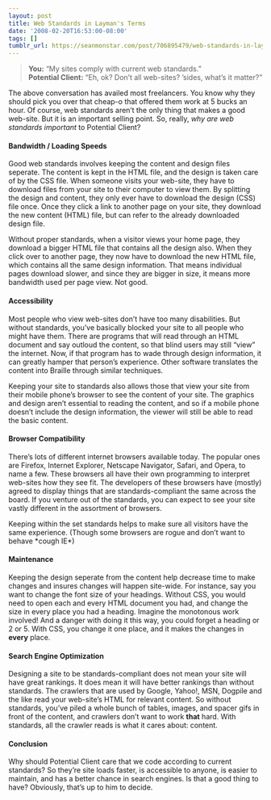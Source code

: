 ```yaml
---
layout: post
title: Web Standards in Layman's Terms
date: '2008-02-20T16:53:00-08:00'
tags: []
tumblr_url: https://seanmonstar.com/post/706895479/web-standards-in-layman-s-terms
---
```

> **You:** “My sites comply with current web standards.”  
> **Potential Client:** “Eh, ok? Don’t all web-sites? ’sides, what’s it matter?”

The above conversation has availed most freelancers. You know why they should pick you over that cheap-o that offered them work at 5 bucks an hour. Of course, web standards aren’t the only thing that makes a good web-site. But it is an important selling point. So, really, _why are web standards important_ to Potential Client?

#### Bandwidth / Loading Speeds

Good web standards involves keeping the content and design files seperate. The content is kept in the HTML file, and the design is taken care of by the CSS file. When someone visits your web-site, they have to download files from your site to their computer to view them. By splitting the design and content, they only ever have to download the design (CSS) file once. Once they click a link to another page on your site, they download the new content (HTML) file, but can refer to the already downloaded design file.

Without proper standards, when a visitor views your home page, they download a bigger HTML file that contains all the design also. When they click over to another page, they now have to download the new HTML file, which contains all the same design information. That means individual pages download slower, and since they are bigger in size, it means more bandwidth used per page view. Not good.

#### Accessibility

Most people who view web-sites don’t have too many disabilities. But without standards, you’ve basically blocked your site to all people who might have them. There are programs that will read through an HTML document and say outloud the content, so that blind users may still “view” the internet. Now, if that program has to wade through design information, it can greatly hamper that person’s experience. Other software translates the content into Braille through similar techniques.

Keeping your site to standards also allows those that view your site from their mobile phone’s browser to see the content of your site. The graphics and design aren’t essential to reading the content, and so if a mobile phone doesn’t include the design information, the viewer will still be able to read the basic content.

#### Browser Compatibility

There’s lots of different internet browsers available today. The popular ones are Firefox, Internet Explorer, Netscape Navigator, Safari, and Opera, to name a few. These browsers all have their own programming to interpret web-sites how they see fit. The developers of these browsers have (mostly) agreed to display things that are standards-compliant the same across the board. If you venture out of the standards, you can expect to see your site vastly different in the assortment of browsers.

Keeping within the set standards helps to make sure all visitors have the same experience. (Though some browsers are rogue and don’t want to behave \*cough IE\*)

#### Maintenance

Keeping the design seperate from the content help decrease time to make changes and insures changes will happen site-wide. For instance, say you want to change the font size of your headings. Without CSS, you would need to open each and every HTML document you had, and change the size in every place you had a heading. Imagine the monotonous work involved! And a danger with doing it this way, you could forget a heading or 2 or 5. With CSS, you change it one place, and it makes the changes in **every** place.

#### Search Engine Optimization

Designing a site to be standards-compliant does not mean your site will have great rankings. It does mean it will have better rankings than without standards. The crawlers that are used by Google, Yahoo!, MSN, Dogpile and the like read your web-site’s HTML for relevant content. So without standards, you’ve piled a whole bunch of tables, images, and spacer gifs in front of the content, and crawlers don’t want to work **that** hard. With standards, all the crawler reads is what it cares about: content.

#### Conclusion

Why should Potential Client care that we code according to current standards? So they’re site loads faster, is accessible to anyone, is easier to maintain, and has a better chance in search engines. Is that a good thing to have? Obviously, that’s up to him to decide.

